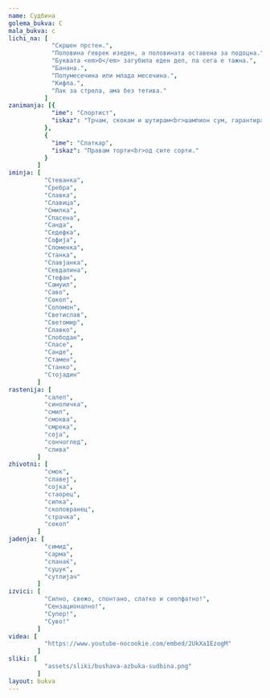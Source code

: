 ```yaml
---
name: Судбина
golema_bukva: С
mala_bukva: с
lichi_na: [
            "Скршен прстен.",
            "Половина ѓеврек изеден, а половината оставена за подоцна.",
            "Буквата <em>О</em> загубила еден дел, па сега е тажна.",
            "Банана.",
            "Полумесечина или млада месечина.",
            "Кифла.",
            "Лак за стрела, ама без тетива."
          ]
zanimanja: [{
            "ime": "Спортист",
            "iskaz": "Трчам, скокам и шутирам<br>шампион сум, гарантирам!"
          },
          {
            "ime": "Слаткар",
            "iskaz": "Правам торти<br>од сите сорти."
          }
        ]
iminja: [
          "Стеванка",
          "Сребра",
          "Славка",
          "Славица",
          "Смилка",
          "Спасена",
          "Санда",
          "Седефка",
          "Софија",
          "Споменка",
          "Станка",
          "Славјанка",
          "Севдалина",
          "Стефан",
          "Самуил",
          "Саво",
          "Сокол",
          "Соломон",
          "Светислав",
          "Светомир",
          "Славко",
          "Слободан",
          "Спасе",
          "Санде",
          "Стамен",
          "Станко",
          "Стојадин"
        ]
rastenija: [
          "салеп",
          "синоличка",
          "смил",
          "смоква",
          "смрека",
          "соја",
          "сончоглед",
          "слива"
        ]
zhivotni: [
          "смок",
          "славеј",
          "сојка",
          "стаорец",
          "сипка",
          "сколовранец",
          "страчка",
          "сокол"
        ]
jadenja: [
          "симид",
          "сарма",
          "спанаќ",
          "суџук",
          "сутлијач"
        ]
izvici: [
          "Силно, свежо, спонтано, слатко и сеопфатно!",
          "Сензационално!",
          "Супер!",
          "Суво!"
        ]
videa: [
          "https://www.youtube-nocookie.com/embed/2UkXa1EzogM"
        ]
sliki: [
          "assets/sliki/bushava-azbuka-sudbina.png"
        ]
layout: bukva
---
```

